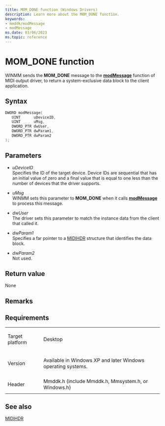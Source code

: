 ```yaml
---
title: MOM_DONE function (Windows Drivers)
description: Learn more about the MOM_DONE function.
keywords:
- mmddk/modMessage
- modMessage
ms.date: 03/06/2023
ms.topic: reference
---
```


# MOM\_DONE function

WINMM sends the **MOM\_DONE** message to the [**modMessage**](mod-message.md) function of MIDI output driver, to return a system-exclusive data block to the client application.

## Syntax

``` c++
DWORD modMessage(
   UINT      uDeviceID,
   UINT      uMsg,
   DWORD_PTR dwUser,
   DWORD_PTR dwParam1,
   DWORD_PTR dwParam2
);
```

## Parameters

- *uDeviceID*  
  Specifies the ID of the target device. Device IDs are sequential that has an initial value of zero and a final value that is equal to one less than the number of devices that the driver supports.

- *uMsg*  
  WINMM sets this parameter to **MOM\_DONE** when it calls [**modMessage**](mod-message.md) to process this message.

- *dwUser*  
  The driver sets this parameter to match the instance data from the client that called it.

- *dwParam1*  
  Specifies a far pointer to a [MIDIHDR](/windows/win32/api/mmeapi/ns-mmeapi-midihdr) structure that identifies the data block.

- *dwParam2*  
  Not used.

## Return value

None

## Remarks

## Requirements

<table>
<tbody>
<tr class="odd">
<td><p>Target platform</p></td>
<td>Desktop</td>
</tr>
<tr class="even">
<td><p>Version</p></td>
<td><p>Available in Windows XP and later Windows operating systems.</p></td>
</tr>
<tr class="odd">
<td><p>Header</p></td>
<td>Mmddk.h (include Mmddk.h, Mmsystem.h, or Windows.h)</td>
</tr>
</tbody>
</table>

## See also

[MIDIHDR](/windows/win32/api/mmeapi/ns-mmeapi-midihdr)
